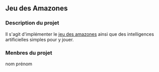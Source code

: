 ## Jeu des Amazones 

### Description du projet

Il s'agit d'implémenter le [jeu des amazones](https://en.wikipedia.org/wiki/Game_of_the_Amazons)
ainsi que  des intelligences artificielles simples pour y jouer. 

### Menbres du projet 

nom prénom 